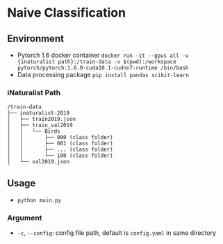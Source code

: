 # Naive Classification

## Environment
* Pytorch 1.6 docker container
  `docker run -it --gpus all -v {inaturalist path}:/train-data -v $(pwd):/workspace pytorch/pytorch:1.6.0-cuda10.1-cudnn7-runtime /bin/bash`
* Data processing package
  `pip install pandas scikit-learn`

### iNaturalist Path
```
/train-data
├── inaturalist-2019
│   ├── train2019.json
│   ├── train_val2019
│   │   └── Birds
│   │       ├── 000 (class folder)
│   │       ├── 001 (class folder)
│   │       ├── ... (class folder)
│   │       └── 100 (class folder)
│   └── val2019.json
```

## Usage
* `python main.py`

### Argument
* `-c`, `--config`: config file path, default is `config.yaml` in same directory

